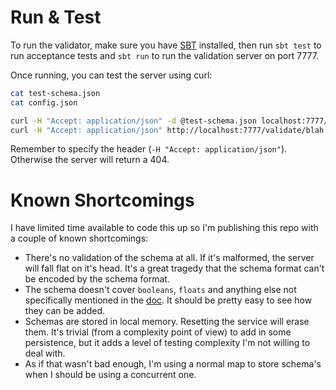 # Run & Test

To run the validator, make sure you have [SBT](https://www.scala-sbt.org/) installed, then run `sbt test` to run acceptance tests and `sbt run` to run the validation server on port 7777.

Once running, you can test the server using curl:

```sh
cat test-schema.json
cat config.json

curl -H "Accept: application/json" -d @test-schema.json localhost:7777/schema/blah -v
curl -H "Accept: application/json" http://localhost:7777/validate/blah -d @config.json -v
```

Remember to specify the header (`-H "Accept: application/json"`). Otherwise the server will return a 404.

# Known Shortcomings

I have limited time available to code this up so I'm publishing this repo with a couple of known shortcomings:

* There's no validation of the schema at all. If it's malformed, the server will fall flat on it's head. It's a great tragedy that the schema format can't be encoded by the schema format.
* The schema doesn't cover `booleans`, `floats` and anything else not specifically mentioned in the [doc](https://gist.github.com/goodits/20818f6ded767bca465a7c674187223e). It should be pretty easy to see how they can be added.
* Schemas are stored in local memory. Resetting the service will erase them. It's trivial (from a complexity point of view) to add in some persistence, but it adds a level of testing complexity I'm not willing to deal with.
* As if that wasn't bad enough, I'm using a normal map to store schema's when I should be using a concurrent one.
